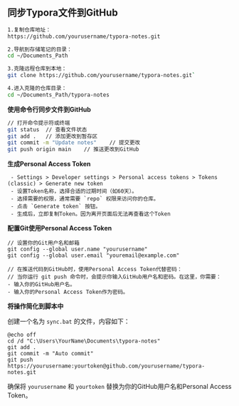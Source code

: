 ## 同步Typora文件到GitHub

```sh
1.复制仓库地址：
https://github.com/yourusername/typora-notes.git

2.导航到存储笔记的目录：
cd ~/Documents_Path

3.克隆远程仓库到本地：
git clone https://github.com/yourusername/typora-notes.git`

4.进入克隆的仓库目录：
cd ~/Documents_Path/typora-notes

```

**使用命令行同步文件到GitHub**

```sh
// 打开命令提示符或终端
git status	// 查看文件状态
git add .	// 添加更改到暂存区
git commit -m "Update notes"	// 提交更改
git push origin main	// 推送更改到GitHub
```

**生成Personal Access Token**

 ```
  - Settings > Developer settings > Personal access tokens > Tokens (classic) > Generate new token
  - 设置Token名称，选择合适的过期时间（如60天）。
  - 选择需要的权限，通常需要 `repo` 权限来访问你的仓库。
  - 点击 `Generate token` 按钮。
  - 生成后，立即复制Token。因为离开页面后无法再查看这个Token
 ```

**配置Git使用Personal Access Token**

```
// 设置你的Git用户名和邮箱
git config --global user.name "yourusername"
git config --global user.email "youremail@example.com"

// 在推送代码到GitHub时，使用Personal Access Token代替密码：
// 当你运行 git push 命令时，会提示你输入GitHub用户名和密码。在这里，你需要：
- 输入你的GitHub用户名。
- 输入你的Personal Access Token作为密码。
```

**将操作简化到脚本中**

创建一个名为 `sync.bat` 的文件，内容如下：

```batch
@echo off
cd /d "C:\Users\YourName\Documents\typora-notes"
git add .
git commit -m "Auto commit"
git push https://yourusername:yourtoken@github.com/yourusername/typora-notes.git
```

确保将 `yourusername` 和 `yourtoken` 替换为你的GitHub用户名和Personal Access Token。

